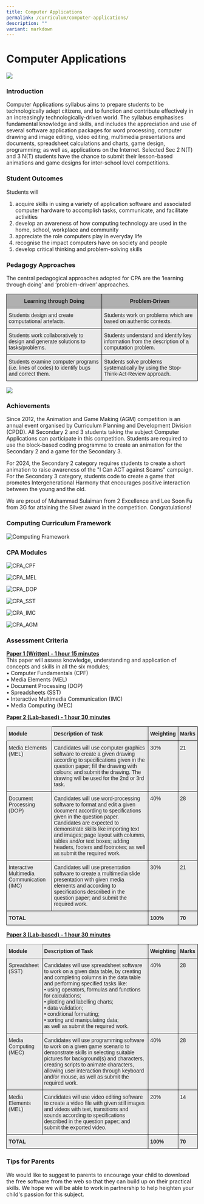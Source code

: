 ```yaml
---
title: Computer Applications
permalink: /curriculum/computer-applications/
description: ""
variant: markdown
---
```

Computer Applications
=====================

![](/images/Curriculum/Computer%20Applications/spreadsheet%20and%20video%20making%20-%20students%20working%20in%20collaboration.jpeg)

### Introduction

Computer Applications syllabus aims to prepare students to be technologically adept citizens, and to function and contribute effectively in an increasingly technologically-driven world. The syllabus emphasises fundamental knowledge and skills, and includes the appreciation and use of several software application packages for word processing, computer drawing and image editing, video editing, multimedia presentations and documents, spreadsheet calculations and charts, game design, programming; as well as, applications on the Internet. Selected Sec 2 N(T)  and 3 N(T) students have the chance to submit their lesson-based animations and game designs for inter-school level competitions.

### Student Outcomes

Students will  

1.   acquire skills in using a variety of application software and associated computer hardware to accomplish tasks, communicate, and facilitate activities
2.   develop an awareness of how computing technology are used in the home, school, workplace and community
3.   appreciate the role computers play in everyday life
4.   recognise the impact computers have on society and people
5.   develop critical thinking and problem-solving skills

### Pedagogy Approaches

The central pedagogical approaches adopted for CPA are the ‘learning through doing’ and ‘problem-driven’ approaches.

<style type="text/css">
.tg  {border-collapse:collapse;border-spacing:0;}
.tg td{border-color:black;border-style:solid;border-width:1px;font-family:Arial, sans-serif;font-size:14px;
  overflow:hidden;padding:10px 5px;word-break:normal;}
.tg th{border-color:black;border-style:solid;border-width:1px;font-family:Arial, sans-serif;font-size:14px;
  font-weight:normal;overflow:hidden;padding:10px 5px;word-break:normal;}
.tg .tg-dwlh{background-color:#B0B0B0;color:#222;font-weight:bold;text-align:center;vertical-align:middle}
.tg .tg-bvia{background-color:#EAEAEA;color:#222;text-align:left;vertical-align:middle}
</style>
<table class="tg">
<thead>
  <tr>
    <th class="tg-dwlh"><span style="color:#222;background-color:#B0B0B0">Learning through Doing</span></th>
    <th class="tg-dwlh"><span style="color:#222;background-color:#B0B0B0">Problem-Driven</span></th>
  </tr>
</thead>
<tbody>
  <tr>
    <td class="tg-bvia"><span style="color:#222;background-color:#EAEAEA">Students design and create computational artefacts.</span><br></td>
    <td class="tg-bvia"><span style="color:#222;background-color:#EAEAEA">Students work on problems which are based on authentic contexts.</span><br></td>
  </tr>
  <tr>
    <td class="tg-bvia"><span style="color:#222;background-color:#EAEAEA">Students work collaboratively to design and generate solutions to tasks/problems. </span><br></td>
    <td class="tg-bvia"><span style="color:#222;background-color:#EAEAEA">Students understand and identify key information from the description of a computation problem.</span>        <br></td>
  </tr>
  <tr>
    <td class="tg-bvia"><span style="color:#222;background-color:#EAEAEA">Students examine computer programs (i.e. lines of codes) to identify bugs and correct them.</span></td>
    <td class="tg-bvia"><span style="color:#222;background-color:#EAEAEA">Students solve problems systematically by using the Stop-Think-Act-Review approach.</span></td>
  </tr>
</tbody>
</table>

![](/images/Curriculum/Computer%20Applications/media%20elements%20-%20students%20working%20collaboratively%20to%20create%20the%20same%20image%20as%20teacher.jpeg)

### Achievements
Since 2012, the Animation and Game Making (AGM) competition is an annual event organised by Curriculum Planning and Development Division (CPDD). All Secondary 2 and 3 students taking the subject Computer Applications can participate in this competition. Students are required to use the block-based coding programme to create an animation for the Secondary 2 and a game for the Secondary 3.  

For 2024, the Secondary 2 category requires students to create a short animation to raise awareness of the "I Can ACT against Scams" campaign. For the Secondary 3 category, students code to create a game that promotes Intergenerational Harmony that encourages positive interaction between the young and the old.

We are proud of Muhammad Sulaiman from 2 Excellence and Lee Soon Fu from 3G for attaining the Silver award in the competition. Congratulations!

### Computing Curriculum Framework

![Computing Framework ](/images/Computing%20Framework%202017.jpg)

### CPA Modules

![CPA_CPF](/images/CPA_CPF.jpg)

![CPA_MEL](/images/CPA_MEL.jpg)

![CPA_DOP](/images/CPA_DOP.jpg)

![CPA_SST](/images/CPA_SST.jpg)

![CPA_IMC](/images/CPA_IMC.jpg)

![CPA_AGM](/images/CPA_AGM.jpg)

### Assessment Criteria

<u><b>Paper 1 (Written) - 1 hour 15 minutes</b></u>  <br>
This paper will assess knowledge, understanding and application of concepts and skills in all the six modules; <br>
•  Computer Fundamentals (CPF) <br>
•  Media Elements (MEL) <br>
•  Document Processing (DOP) <br>
•  Spreadsheets (SST) <br>
•  Interactive Multimedia Communication (IMC) <br>
•  Media Computing (MEC) <br>

<u><b>Paper 2 (Lab-based) - 1 hour 30 minutes</b></u>

<style type="text/css">
.tg  {border-collapse:collapse;border-spacing:0;}
.tg td{border-color:black;border-style:solid;border-width:1px;font-family:Arial, sans-serif;font-size:14px;
  overflow:hidden;padding:10px 5px;word-break:normal;}
.tg th{border-color:black;border-style:solid;border-width:1px;font-family:Arial, sans-serif;font-size:14px;
  font-weight:normal;overflow:hidden;padding:10px 5px;word-break:normal;}
.tg .tg-y7qa{background-color:#EAEAEA;color:#222;text-align:left;vertical-align:top}
.tg .tg-z5wu{background-color:#EAEAEA;border-color:inherit;color:#222;font-weight:bold;text-align:left;vertical-align:top}
.tg .tg-rj1p{background-color:#EAEAEA;color:#222;font-weight:bold;text-align:left;vertical-align:top}
</style>
<table class="tg">
<thead>
  <tr>
    <th class="tg-z5wu">Module<br></th>
    <th class="tg-rj1p">Description of Task</th>
    <th class="tg-rj1p">Weighting</th>
    <th class="tg-rj1p">Marks</th>
  </tr>
</thead>
<tbody>
  <tr>
    <td class="tg-y7qa">Media Elements<br>(MEL)</td>
    <td class="tg-y7qa">Candidates will use computer graphics software to create a given drawing according to specifications given in the question paper; fill the drawing with colours; and submit the drawing. The drawing will be used for the 2nd or 3rd task.</td>
    <td class="tg-y7qa">30%</td>
    <td class="tg-y7qa">21</td>
  </tr>
  <tr>
    <td class="tg-y7qa">Document Processing<br>(DOP)</td>
    <td class="tg-y7qa">Candidates will use word-processing software to format and edit a given document according to specifications given in the question paper. Candidates are expected to demonstrate skills like importing text and images; page layout with columns, tables and/or text boxes; adding headers, footers and footnotes; as well as submit the required work.</td>
    <td class="tg-y7qa">40%</td>
    <td class="tg-y7qa">28</td>
  </tr>
  <tr>
    <td class="tg-y7qa">Interactive Multimedia Communication<br>(IMC)</td>
    <td class="tg-y7qa">Candidates will use presentation software to create a multimedia slide presentation with given media elements and according to specifications described in the question paper; and submit the required work.</td>
    <td class="tg-y7qa">30%</td>
    <td class="tg-y7qa">21</td>
  </tr>
  <tr>
    <td class="tg-rj1p" colspan="2">TOTAL</td>
    <td class="tg-rj1p">100%</td>
    <td class="tg-rj1p">70</td>
  </tr>
</tbody>
</table>

<u><b>Paper 3 (Lab-based) - 1 hour 30 minutes</b></u>

<style type="text/css">
.tg  {border-collapse:collapse;border-spacing:0;}
.tg td{border-color:black;border-style:solid;border-width:1px;font-family:Arial, sans-serif;font-size:14px;
  overflow:hidden;padding:10px 5px;word-break:normal;}
.tg th{border-color:black;border-style:solid;border-width:1px;font-family:Arial, sans-serif;font-size:14px;
  font-weight:normal;overflow:hidden;padding:10px 5px;word-break:normal;}
.tg .tg-y7qa{background-color:#EAEAEA;color:#222;text-align:left;vertical-align:top}
.tg .tg-z5wu{background-color:#EAEAEA;border-color:inherit;color:#222;font-weight:bold;text-align:left;vertical-align:top}
.tg .tg-rj1p{background-color:#EAEAEA;color:#222;font-weight:bold;text-align:left;vertical-align:top}
.tg .tg-bvia{background-color:#EAEAEA;color:#222;text-align:left;vertical-align:middle}
</style>
<table class="tg">
<thead>
  <tr>
    <th class="tg-z5wu">Module</th>
    <th class="tg-rj1p">Description of Task</th>
    <th class="tg-rj1p">Weighting</th>
    <th class="tg-rj1p">Marks</th>
  </tr>
</thead>
<tbody>
  <tr>
    <td class="tg-y7qa">Spreadsheet<br>(SST)</td>
    <td class="tg-y7qa">Candidates will use spreadsheet software to work on a given data table, by creating and completing columns in the data table and performing specified tasks like:<br>• using operators, formulas and functions for      calculations;<br>•   plotting and labelling charts;<br>•   data validation;<br>•   conditional formatting;<br>•   sorting and manipulating data;<br>as well as submit the required work.</td>
    <td class="tg-y7qa">40%</td>
    <td class="tg-y7qa">28</td>
  </tr>
  <tr>
    <td class="tg-y7qa">Media Computing<br>(MEC)</td>
    <td class="tg-y7qa">Candidates will use programming software to work on a given game scenario to demonstrate skills in selecting suitable pictures for background(s) and characters, creating scripts to animate characters, allowing user interaction through keyboard and/or mouse, as well as submit the required work.</td>
    <td class="tg-y7qa">40%</td>
    <td class="tg-y7qa">28</td>
  </tr>
  <tr>
    <td class="tg-y7qa">Media Elements<br>(MEL)</td>
    <td class="tg-y7qa">Candidates will use video editing software to create a video file with given still images and videos with text, transitions and sounds according to specifications described in the question paper; and submit the exported video.</td>
    <td class="tg-y7qa">20%</td>
    <td class="tg-y7qa">14</td>
  </tr>
  <tr>
    <td class="tg-rj1p" colspan="2">TOTAL</td>
    <td class="tg-rj1p">100%</td>
    <td class="tg-rj1p">70</td>
  </tr>
</tbody>
</table>

### Tips for Parents

We would like to suggest to parents to encourage your child to download the free software from the web so that they can build up on their practical skills. We hope we will be able to work in partnership to help heighten your child's passion for this subject.
